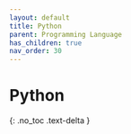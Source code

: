 ```yaml
---
layout: default
title: Python
parent: Programming Language
has_children: true
nav_order: 30
---
```


# Python

{: .no_toc .text-delta }